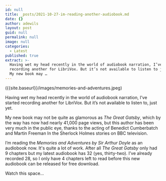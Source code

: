 ```yaml
---
id: null
title: _posts/2021-10-27-im-reading-another-audiobook.md
date: {}
author: adewils
layout: post
guid: null
permalink: null
image: null
categories:
  - Latest
published: true
extract: >-
  Having wet my head recently in the world of audiobook narration, I’ve started
  recording another for LibriVox. But it’s not available to listen to just yet!
  My new book may …
---
```

({{site.baseurl}}/images/memories-and-adventures.jpeg)

Having wet my head recently in the world of audiobook narration, I’ve started recording another for LibriVox. But it’s not available to listen to, just yet.  

My new book may not be quite as glamorous as _The Great Gatsby_, which by the way has now had nearly 41,000 page views, but this author has been very much in the public eye, thanks to the acting of Benedict Cumberbatch and Martin Freeman In the Sherlock Holmes stories on BBC television.  

I’m reading the _Memories and Adventures by Sir Arthur Doyle_ as an audiobook now. It's quite a lot of work. After all _The Great Gatsby_ only had 9 chapters but my latest audiobook has 32 (yes, thirty-two). I’ve already recorded 28, so I only have 4 chapters left to read before this new audiobook can be released for free download.  

Watch this space...
